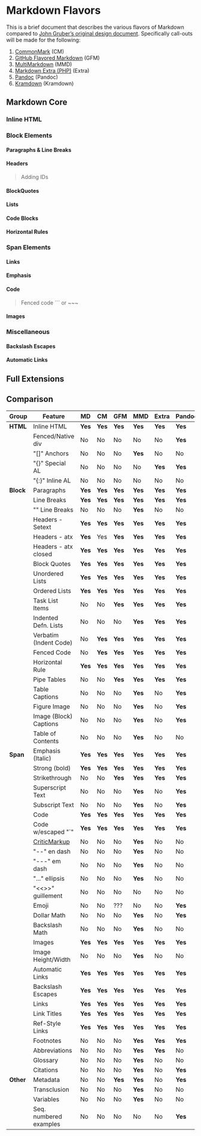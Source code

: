 # Markdown Flavors

This is a brief document that describes the various flavors of Markdown compared to [John Gruber’s original design document](https://daringfireball.net/projects/markdown/syntax). Specifically call-outs will be made for the following:

1. [CommonMark](https://spec.commonmark.org/0.29/) (CM)
1. [GitHub Flavored Markdown](https://github.github.com/gfm/) (GFM)
1. [MultiMarkdown](https://fletcherpenney.net/multimarkdown/) (MMD)
1. [Markdown Extra (PHP)](https://michelf.ca/projects/php-markdown/extra/) (Extra)
1. [Pandoc](https://pandoc.org/MANUAL.html) (Pandoc)
1. [Kramdown](https://kramdown.gettalong.org/syntax.html) (Kramdown)

## Markdown Core

### Inline HTML

### Block Elements

#### Paragraphs & Line Breaks

#### Headers

> Adding IDs

#### BlockQuotes

#### Lists

#### Code Blocks

#### Horizontal Rules

### Span Elements

#### Links

#### Emphasis

#### Code

> Fenced code ``` or ~~~

#### Images

### Miscellaneous

#### Backslash Escapes

#### Automatic Links

## Full Extensions


## Comparison

| Group      | Feature                 | MD  | CM  | GFM | MMD | Extra | Pandoc | Kramdown |
| ---------- | ----------------------- | --- | --- | --- | --- | ----- | ------ | -------- |
| **HTML**   | Inline HTML             | **Yes** | **Yes** | **Yes** | **Yes** | **Yes** | **Yes** | **Yes** |
|            | Fenced/Native div       | No  | No  | No  | No  | No    | **Yes** | No       |
|            | "[]" Anchors            | No  | No  | No  | **Yes** | No    | No     | No       |
|            | "{}" Special AL         | No  | No  | No  | No  | **Yes**   | **Yes**    | No       |
|            | "{:}" Inline AL         | No  | No  | No  | No  | No    | No     | **Yes**      |
| **Block**  | Paragraphs              | **Yes** | **Yes** | **Yes** | **Yes** | **Yes**   | **Yes**    | **Yes**      |
|            | Line Breaks             | **Yes** | **Yes** | **Yes** | **Yes** | **Yes**   | **Yes**    | **Yes**      |
|            | "\" Line Breaks         | No  | No  | No  | **Yes** | No    | No     | No       |
|            | Headers - Setext        | **Yes** | **Yes** | **Yes** | **Yes** | **Yes**   | **Yes**    | **Yes**      |
|            | Headers - atx           | **Yes** | Yes | **Yes** | **Yes** | **Yes**   | **Yes**    | **Yes**      |
|            | Headers - atx closed    | **Yes** | **Yes** | **Yes** | **Yes** | **Yes**   | **Yes**    | **Yes**      |
|            | Block Quotes            | **Yes** | **Yes** | **Yes** | **Yes** | **Yes**   | **Yes**    | **Yes**      |
|            | Unordered Lists         | **Yes** | **Yes** | **Yes** | **Yes** | **Yes**   | **Yes**    | **Yes**      |
|            | Ordered Lists           | **Yes** | **Yes** | **Yes** | **Yes** | **Yes**   | **Yes**    | **Yes**      |
|            | Task List Items         | No  | No  | **Yes** | **Yes** | **Yes**   | **Yes**    | **Yes**      |
|            | Indented Defn. Lists    | No  | No  | No  | **Yes** | **Yes**   | **Yes**    | **Yes**      |
|            | Verbatim (Indent Code)  | No  | **Yes** | **Yes** | **Yes** | **Yes**   | **Yes**    | **Yes**      |
|            | Fenced Code             | No  | **Yes** | **Yes** | **Yes** | **Yes**   | **Yes**    | **Yes**      |
|            | Horizontal Rule         | **Yes** | **Yes** | **Yes** | **Yes** | **Yes**   | **Yes**    | **Yes**      |
|            | Pipe Tables             | No  | No  | **Yes** | **Yes** | **Yes**   | **Yes**    | **Yes**      |
|            | Table Captions          | No  | No  | No  | **Yes** | No    | **Yes**    | No       |
|            | Figure Image            | No  | No  | No  | **Yes** | No    | **Yes**    | No       |
|            | Image (Block) Captions  | No  | No  | No  | **Yes** | No    | **Yes**    | No       |
|            | Table of Contents       | No  | No  | No  | **Yes** | No    | No     | No       |
| **Span**   | Emphasis (Italic)       | **Yes** | **Yes** | **Yes** | **Yes** | **Yes**   | **Yes**    | **Yes**      |
|            | Strong (bold)           | **Yes** | **Yes** | **Yes** | **Yes** | **Yes**   | **Yes**    | **Yes**      |
|            | Strikethrough           | No  | No  | **Yes** | **Yes** | **Yes**   | **Yes**    | **Yes**      |
|            | Superscript Text        | No  | No  | No  | **Yes** | No    | **Yes**    | No       |
|            | Subscript Text          | No  | No  | No  | **Yes** | No    | **Yes**    | No       |
|            | Code                    | **Yes** | **Yes** | **Yes** | **Yes** | **Yes**   | **Yes**    | **Yes**      |
|            | Code w/escaped "`"      | **Yes** | **Yes** | **Yes** | **Yes** | **Yes**   | **Yes**    | **Yes**      |
|            | [CriticMarkup]          | No  | No  | No  | **Yes** | No    | No     | No       |
|            | "--" en dash            | No  | No  | No  | **Yes** | No    | No     | **Yes**      |
|            | "---" em dash           | No  | No  | No  | **Yes** | No    | No     | **Yes**      |
|            | "..." ellipsis          | No  | No  | No  | **Yes** | No    | No     | **Yes**      |
|            | "<<>>" guillement       | No  | No  | No  | No  | No    | No     | **Yes**      |
|            | Emoji                   | No  | No  | ??? | No  | No    | **Yes**    | No       |
|            | Dollar Math             | No  | No  | No  | **Yes** | No    | **Yes**    | **Yes**      |
|            | Backslash Math          | No  | No  | No  | **Yes** | No    | No     | No       |
|            | Images                  | **Yes** | **Yes** | **Yes** | **Yes** | **Yes**   | **Yes**    | **Yes**      |
|            | Image Height/Width      | No  | No  | No  | **Yes** | No    | No     | No       |
|            | Automatic Links         | **Yes** | **Yes** | **Yes** | **Yes** | **Yes**   | **Yes**    | **Yes**      |
|            | Backslash Escapes       | **Yes** | **Yes** | **Yes** | **Yes** | **Yes**   | **Yes**    | **Yes**      |
|            | Links                   | **Yes** | **Yes** | **Yes** | **Yes** | **Yes**   | **Yes**    | **Yes**      |
|            | Link Titles             | **Yes** | **Yes** | **Yes** | **Yes** | **Yes**   | **Yes**    | **Yes**      |
|            | Ref-Style Links         | **Yes** | **Yes** | **Yes** | **Yes** | **Yes**   | **Yes**    | **Yes**      |
|            | Footnotes               | No  | No  | No  | **Yes** | **Yes**   | **Yes**    | **Yes**      |
|            | Abbreviations           | No  | No  | No  | **Yes** | **Yes**   | No     | **Yes**      |
|            | Glossary                | No  | No  | No  | **Yes** | No    | No     | No       |
|            | Citations               | No  | No  | No  | **Yes** | No    | **Yes**    | No       |
| **Other**  | Metadata                | No  | No  | **Yes** | **Yes** | No    | **Yes**    | No       |
|            | Transclusion            | No  | No  | No  | **Yes** | No    | No     | No       |
|            | Variables               | No  | No  | No  | **Yes** | No    | No     | No       |
|            | Seq. numbered examples  | No  | No  | No  | No  | No    | **Yes**    | No       |
        





[CriticMarkup]: http://criticmarkup.com
